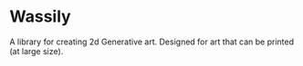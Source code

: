# Wassily

A library for creating 2d Generative art. Designed for art that can be printed 
(at large size).